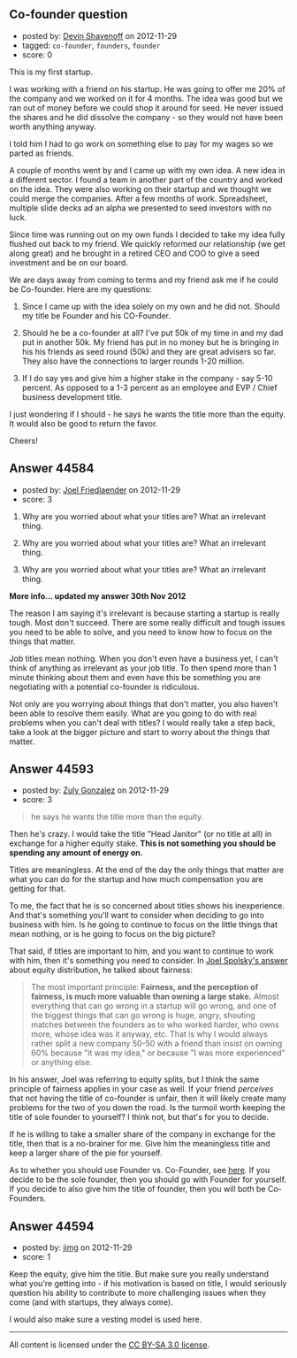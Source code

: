 ## Co-founder question

- posted by: [Devin Shavenoff](https://stackexchange.com/users/-1/21825-devin-shavenoff) on 2012-11-29
- tagged: `co-founder`, `founders`, `founder`
- score: 0

This is my first startup.

I was working with a friend on his startup. He was going to offer me 20% of the company and we worked on it for 4 months. The idea was good but we ran out of money before we could shop it around for seed. He never issued the shares and he did dissolve the company - so they would not have been worth anything anyway.

I told him I had to go work on something else to pay for my wages so we parted as friends. 

A couple of months went by and I came up with my own idea. A new idea in a different sector. I found a team in another part of the country and worked on the idea. They were also working on their startup and we thought we could merge the companies. After a few months of work. Spreadsheet, multiple slide decks ad an alpha we presented to seed investors with no luck. 

Since time was running out on my own funds I decided to take my idea fully flushed out back to my friend. We quickly reformed our relationship (we get along great) and he brought in a retired CEO and COO to give a seed investment and be on our board. 

We are days away from coming to terms and my friend ask me if he could be Co-founder. Here are my questions:

1. Since I came up with the idea solely on my own and he did not. Should my title be Founder and his CO-Founder. 

2. Should he be a co-founder at all? I've put 50k of my time in and my dad put in another 50k. My friend has put in no money but he is bringing in his his friends as seed round (50k) and they are great advisers so far. They also have the connections to larger rounds 1-20 million.

3. If I do say yes and give him a higher stake in the company - say 5-10 percent. As opposed to a 1-3 percent as an employee and EVP / Chief business development title.

I just wondering if I should - he says he wants the title more than the equity. It would also be good to return the favor.

Cheers!


## Answer 44584

- posted by: [Joel Friedlaender](https://stackexchange.com/users/-1/5543-joel-friedlaender) on 2012-11-29
- score: 3

1. Why are you worried about what your titles are?  What an irrelevant thing.

2. Why are you worried about what your titles are?  What an irrelevant thing.

3. Why are you worried about what your titles are?  What an irrelevant thing.



**More info... updated my answer 30th Nov 2012**

The reason I am saying it's irrelevant is because starting a startup is really tough.  Most don't succeed.  There are some really difficult and tough issues you need to be able to solve, and you need to know how to focus on the things that matter.

Job titles mean nothing. When you don't even have a business yet, I can't think of anything as irrelevant as your job title.  To then spend more than 1 minute thinking about them and even have this be something you are negotiating with a potential co-founder is ridiculous.

Not only are you worrying about things that don't matter, you also haven't been able to resolve them easily.  What are you going to do with real problems when you can't deal with titles?  I would really take a step back, take a look at the bigger picture and start to worry about the things that matter.


## Answer 44593

- posted by: [Zuly Gonzalez](https://stackexchange.com/users/-1/2692-zuly-gonzalez) on 2012-11-29
- score: 3

<blockquote>
  <p>he says he wants the title more than the equity.</p>
</blockquote>

<p>Then he's crazy. I would take the title "Head Janitor" (or no title at all) in exchange for a higher equity stake. <strong>This is not something you should be spending any amount of energy on.</strong></p>

<p>Titles are meaningless. At the end of the day the only things that matter are what you can do for the startup and how much compensation you are getting for that.</p>

<p>To me, the fact that he is so concerned about titles shows his inexperience. And that's something you'll want to consider when deciding to go into business with him. Is he going to continue to focus on the little things that mean nothing, or is he going to focus on the big picture?</p>

<p>That said, if titles are important to him, and you want to continue to work with him, then it's something you need to consider. In <a href="http://answers.onstartups.com/questions/6949/forming-a-new-software-startup-how-do-i-allocate-ownership-fairly/23326#23326">Joel Spolsky's answer</a> about equity distribution, he talked about fairness:</p>

<blockquote>
  <p>The most important principle: <strong>Fairness, and the perception of fairness, is much more valuable than owning a large stake.</strong> Almost everything that can go wrong in a startup will go wrong, and one of the biggest things that can go wrong is huge, angry, shouting matches between the founders as to who worked harder, who owns more, whose idea was it anyway, etc. That is why I would always rather split a new company 50-50 with a friend than insist on owning 60% because "it was my idea," or because "I was more experienced" or anything else.</p>
</blockquote>

<p>In his answer, Joel was referring to equity splits, but I think the same principle of fairness applies in your case as well. If your friend <em>perceives</em> that not having the title of co-founder is unfair, then it will likely create many problems for the two of you down the road. Is the turmoil worth keeping the title of sole founder to yourself? I think not, but that's for you to decide.</p>

<p>If he is willing to take a smaller share of the company in exchange for the title, then that is a no-brainer for me. Give him the meaningless title and keep a larger share of the pie for yourself. </p>

<p>As to whether you should use Founder vs. Co-Founder, see <a href="http://answers.onstartups.com/questions/7120/whats-the-difference-founder-vs-co-founder">here</a>. If you decide to be the sole founder, then you should go with Founder for yourself. If you decide to also give him the title of founder, then you will both be Co-Founders.</p>



## Answer 44594

- posted by: [jimg](https://stackexchange.com/users/-1/2380-jimg) on 2012-11-29
- score: 1

Keep the equity, give him the title.  But make sure you really understand what you're getting into - if his motivation is based on title, I would seriously question his ability to contribute to more challenging issues when they come (and with startups, they always come).  

I would also make sure a vesting model is used here. 



---

All content is licensed under the [CC BY-SA 3.0 license](https://creativecommons.org/licenses/by-sa/3.0/).
